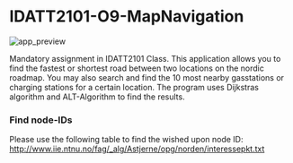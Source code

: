 # IDATT2101-O9-MapNavigation

![app_preview](https://user-images.githubusercontent.com/7690439/143087769-4ba5266a-d311-49fc-a15b-baf8ae1a49e0.png "Application preview")

Mandatory assignment in IDATT2101 Class. This application allows you to find the fastest or shortest road between two locations on the nordic roadmap. You may also search and find the 10 most nearby gasstations or charging stations for a certain location. The program uses Dijkstras algorithm and ALT-Algorithm to find the results.

### Find node-IDs
Please use the following table to find the wished upon node ID: http://www.iie.ntnu.no/fag/_alg/Astjerne/opg/norden/interessepkt.txt
